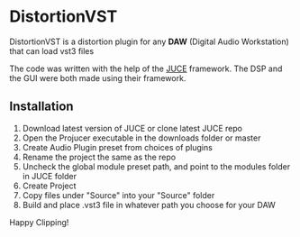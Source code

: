 # DistortionVST

DistortionVST is a distortion plugin for any **DAW** (Digital Audio Workstation) that can load vst3 files

The code was written with the help of the [JUCE][juce] framework. The DSP and the GUI were both made using their framework. 

## Installation 

1. Download latest version of JUCE or clone latest JUCE repo
2. Open the Projucer executable in the downloads folder or master 
3. Create Audio Plugin preset from choices of plugins
4. Rename the project the same as the repo 
5. Uncheck the global module preset path, and point to the modules folder in JUCE folder
6. Create Project 
7. Copy files under "Source" into your "Source" folder 
8. Build and place .vst3 file in whatever path you choose for your DAW

Happy Clipping! 

[juce]: https://juce.com/
